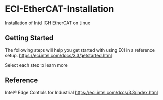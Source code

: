 # ECI-EtherCAT-Installation
Installation of Intel IGH EtherCAT on Linux

## Getting Started

The following steps will help you get started with using ECI in a reference setup.
https://eci.intel.com/docs/3.3/getstarted.html

Select each step to learn more


## Reference
Intel® Edge Controls for Industrial
https://eci.intel.com/docs/3.3/index.html
